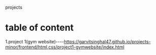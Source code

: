 projects

# table of content


1.project 1(gym website)----https://garvitsinghal47.github.io/projects-minor/frontend/html,css/project1-gymwebsite/index.html
